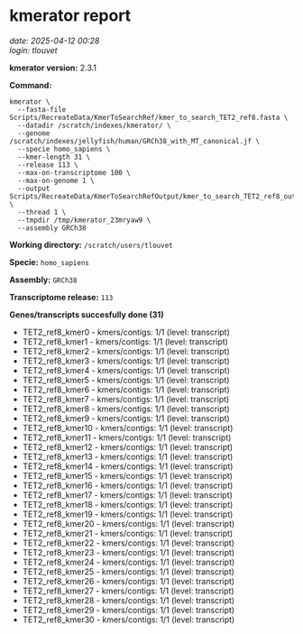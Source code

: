 # kmerator report
*date: 2025-04-12 00:28*  
*login: tlouvet*

**kmerator version:** 2.3.1

**Command:**

```
kmerator \
  --fasta-file Scripts/RecreateData/KmerToSearchRef/kmer_to_search_TET2_ref8.fasta \
  --datadir /scratch/indexes/kmerator/ \
  --genome /scratch/indexes/jellyfish/human/GRCh38_with_MT_canonical.jf \
  --specie homo_sapiens \
  --kmer-length 31 \
  --release 113 \
  --max-on-transcriptome 100 \
  --max-on-genome 1 \
  --output Scripts/RecreateData/KmerToSearchRefOutput/kmer_to_search_TET2_ref8_output \
  --thread 1 \
  --tmpdir /tmp/kmerator_23mryaw9 \
  --assembly GRCh38
```

**Working directory:** `/scratch/users/tlouvet`

**Specie:** `homo_sapiens`

**Assembly:** `GRCh38`

**Transcriptome release:** `113`

**Genes/transcripts succesfully done (31)**

- TET2_ref8_kmer0 - kmers/contigs: 1/1 (level: transcript)
- TET2_ref8_kmer1 - kmers/contigs: 1/1 (level: transcript)
- TET2_ref8_kmer2 - kmers/contigs: 1/1 (level: transcript)
- TET2_ref8_kmer3 - kmers/contigs: 1/1 (level: transcript)
- TET2_ref8_kmer4 - kmers/contigs: 1/1 (level: transcript)
- TET2_ref8_kmer5 - kmers/contigs: 1/1 (level: transcript)
- TET2_ref8_kmer6 - kmers/contigs: 1/1 (level: transcript)
- TET2_ref8_kmer7 - kmers/contigs: 1/1 (level: transcript)
- TET2_ref8_kmer8 - kmers/contigs: 1/1 (level: transcript)
- TET2_ref8_kmer9 - kmers/contigs: 1/1 (level: transcript)
- TET2_ref8_kmer10 - kmers/contigs: 1/1 (level: transcript)
- TET2_ref8_kmer11 - kmers/contigs: 1/1 (level: transcript)
- TET2_ref8_kmer12 - kmers/contigs: 1/1 (level: transcript)
- TET2_ref8_kmer13 - kmers/contigs: 1/1 (level: transcript)
- TET2_ref8_kmer14 - kmers/contigs: 1/1 (level: transcript)
- TET2_ref8_kmer15 - kmers/contigs: 1/1 (level: transcript)
- TET2_ref8_kmer16 - kmers/contigs: 1/1 (level: transcript)
- TET2_ref8_kmer17 - kmers/contigs: 1/1 (level: transcript)
- TET2_ref8_kmer18 - kmers/contigs: 1/1 (level: transcript)
- TET2_ref8_kmer19 - kmers/contigs: 1/1 (level: transcript)
- TET2_ref8_kmer20 - kmers/contigs: 1/1 (level: transcript)
- TET2_ref8_kmer21 - kmers/contigs: 1/1 (level: transcript)
- TET2_ref8_kmer22 - kmers/contigs: 1/1 (level: transcript)
- TET2_ref8_kmer23 - kmers/contigs: 1/1 (level: transcript)
- TET2_ref8_kmer24 - kmers/contigs: 1/1 (level: transcript)
- TET2_ref8_kmer25 - kmers/contigs: 1/1 (level: transcript)
- TET2_ref8_kmer26 - kmers/contigs: 1/1 (level: transcript)
- TET2_ref8_kmer27 - kmers/contigs: 1/1 (level: transcript)
- TET2_ref8_kmer28 - kmers/contigs: 1/1 (level: transcript)
- TET2_ref8_kmer29 - kmers/contigs: 1/1 (level: transcript)
- TET2_ref8_kmer30 - kmers/contigs: 1/1 (level: transcript)
